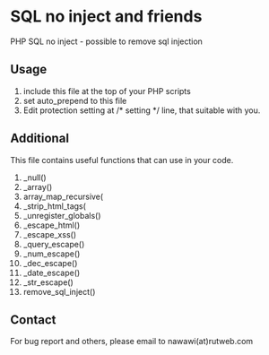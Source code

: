 SQL no inject and friends
=========================

PHP SQL no inject - possible to remove sql injection

Usage
-----
1. include this file at the top of your PHP scripts
2. set auto_prepend to this file
3. Edit protection setting at /* setting */ line, that suitable with you.

Additional
----------
This file contains useful functions that can use in your code.
1. _null()
2. _array()
3. array_map_recursive(
4. _strip_html_tags(
5. _unregister_globals()
6. _escape_html()
7. _escape_xss()
8. _query_escape()
9. _num_escape()
10. _dec_escape()
11. _date_escape()
12. _str_escape()
13. remove_sql_inject()

Contact
-------
For bug report and others, please email to nawawi(at)rutweb.com

